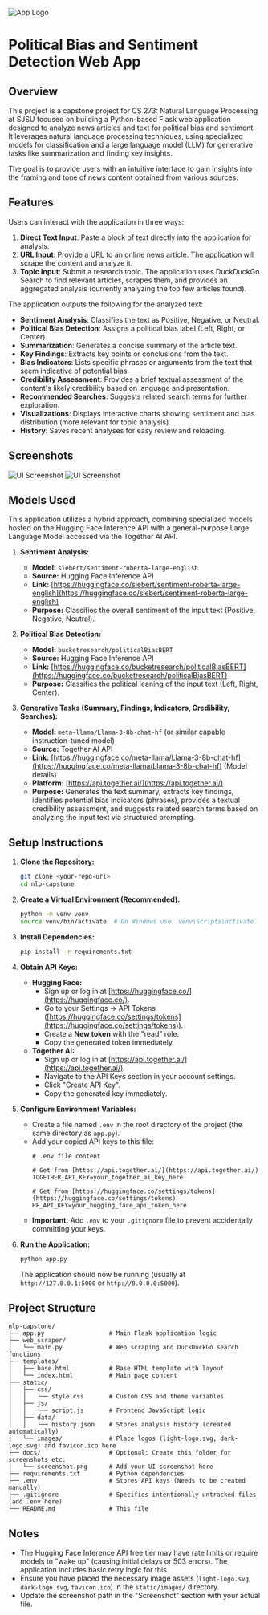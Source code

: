 ![App Logo](static/images/light-logo.svg) 
# Political Bias and Sentiment Detection Web App

## Overview

This project is a capstone project for CS 273: Natural Language Processing at SJSU focused on building a Python-based Flask web application designed to analyze news articles and text for political bias and sentiment. It leverages natural language processing techniques, using specialized models for classification and a large language model (LLM) for generative tasks like summarization and finding key insights.

The goal is to provide users with an intuitive interface to gain insights into the framing and tone of news content obtained from various sources.

## Features

Users can interact with the application in three ways:

1.  **Direct Text Input**: Paste a block of text directly into the application for analysis.
2.  **URL Input**: Provide a URL to an online news article. The application will scrape the content and analyze it.
3.  **Topic Input**: Submit a research topic. The application uses DuckDuckGo Search to find relevant articles, scrapes them, and provides an aggregated analysis (currently analyzing the top few articles found).

The application outputs the following for the analyzed text:

* **Sentiment Analysis**: Classifies the text as Positive, Negative, or Neutral.
* **Political Bias Detection**: Assigns a political bias label (Left, Right, or Center).
* **Summarization**: Generates a concise summary of the article text.
* **Key Findings**: Extracts key points or conclusions from the text.
* **Bias Indicators**: Lists specific phrases or arguments from the text that seem indicative of potential bias.
* **Credibility Assessment**: Provides a brief textual assessment of the content's likely credibility based on language and presentation.
* **Recommended Searches**: Suggests related search terms for further exploration.
* **Visualizations**: Displays interactive charts showing sentiment and bias distribution (more relevant for topic analysis).
* **History**: Saves recent analyses for easy review and reloading.

## Screenshots

![UI Screenshot](docs/screenshot.png)
![UI Screenshot](docs/result_sample.png)

## Models Used

This application utilizes a hybrid approach, combining specialized models hosted on the Hugging Face Inference API with a general-purpose Large Language Model accessed via the Together AI API.

1.  **Sentiment Analysis:**
    * **Model:** `siebert/sentiment-roberta-large-english`
    * **Source:** Hugging Face Inference API
    * **Link:** [https://huggingface.co/siebert/sentiment-roberta-large-english](https://huggingface.co/siebert/sentiment-roberta-large-english)
    * **Purpose:** Classifies the overall sentiment of the input text (Positive, Negative, Neutral).

2.  **Political Bias Detection:**
    * **Model:** `bucketresearch/politicalBiasBERT`
    * **Source:** Hugging Face Inference API
    * **Link:** [https://huggingface.co/bucketresearch/politicalBiasBERT](https://huggingface.co/bucketresearch/politicalBiasBERT)
    * **Purpose:** Classifies the political leaning of the input text (Left, Right, Center).

3.  **Generative Tasks (Summary, Findings, Indicators, Credibility, Searches):**
    * **Model:** `meta-llama/Llama-3-8b-chat-hf` (or similar capable instruction-tuned model)
    * **Source:** Together AI API
    * **Link:** [https://huggingface.co/meta-llama/Llama-3-8b-chat-hf](https://huggingface.co/meta-llama/Llama-3-8b-chat-hf) (Model details)
    * **Platform:** [https://api.together.ai/](https://api.together.ai/)
    * **Purpose:** Generates the text summary, extracts key findings, identifies potential bias indicators (phrases), provides a textual credibility assessment, and suggests related search terms based on analyzing the input text via structured prompting.

## Setup Instructions

1.  **Clone the Repository:**
    ```bash
    git clone <your-repo-url>
    cd nlp-capstone
    ```

2.  **Create a Virtual Environment (Recommended):**
    ```bash
    python -m venv venv
    source venv/bin/activate  # On Windows use `venv\Scripts\activate`
    ```

3.  **Install Dependencies:**
    ```bash
    pip install -r requirements.txt
    ```

4.  **Obtain API Keys:**
    * **Hugging Face:**
        * Sign up or log in at [https://huggingface.co/](https://huggingface.co/).
        * Go to your Settings -> API Tokens ([https://huggingface.co/settings/tokens](https://huggingface.co/settings/tokens)).
        * Create a **New token** with the "read" role.
        * Copy the generated token immediately.
    * **Together AI:**
        * Sign up or log in at [https://api.together.ai/](https://api.together.ai/).
        * Navigate to the API Keys section in your account settings.
        * Click "Create API Key".
        * Copy the generated key immediately.

5.  **Configure Environment Variables:**
    * Create a file named `.env` in the root directory of the project (the same directory as `app.py`).
    * Add your copied API keys to this file:
        ```dotenv
        # .env file content

        # Get from [https://api.together.ai/](https://api.together.ai/)
        TOGETHER_API_KEY=your_together_ai_key_here

        # Get from [https://huggingface.co/settings/tokens](https://huggingface.co/settings/tokens)
        HF_API_KEY=your_hugging_face_api_token_here
        ```
    * **Important:** Add `.env` to your `.gitignore` file to prevent accidentally committing your keys.

6.  **Run the Application:**
    ```bash
    python app.py
    ```
    The application should now be running (usually at `http://127.0.0.1:5000` or `http://0.0.0.0:5000`).

## Project Structure

```
nlp-capstone/
├── app.py                  # Main Flask application logic
├── web_scraper/
│   └── main.py             # Web scraping and DuckDuckGo search functions
├── templates/
│   ├── base.html           # Base HTML template with layout
│   └── index.html          # Main page content
├── static/
│   ├── css/
│   │   └── style.css       # Custom CSS and theme variables
│   ├── js/
│   │   └── script.js       # Frontend JavaScript logic
│   ├── data/
│   │   └── history.json    # Stores analysis history (created automatically)
│   └── images/             # Place logos (light-logo.svg, dark-logo.svg) and favicon.ico here
├── docs/                   # Optional: Create this folder for screenshots etc.
│   └── screenshot.png      # Add your UI screenshot here
├── requirements.txt        # Python dependencies
├── .env                    # Stores API keys (Needs to be created manually)
├── .gitignore              # Specifies intentionally untracked files (add .env here)
└── README.md               # This file
```

## Notes

* The Hugging Face Inference API free tier may have rate limits or require models to "wake up" (causing initial delays or 503 errors). The application includes basic retry logic for this.
* Ensure you have placed the necessary image assets (`light-logo.svg`, `dark-logo.svg`, `favicon.ico`) in the `static/images/` directory.
* Update the screenshot path in the "Screenshot" section with your actual file.

